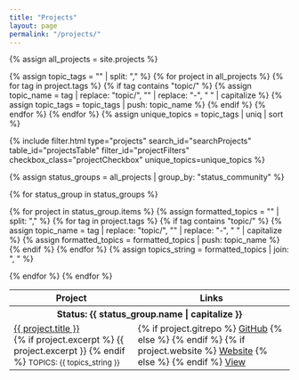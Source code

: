 ```yaml
---
title: "Projects"
layout: page
permalink: "/projects/"
---
```


{% assign all_projects = site.projects %}

<!-- Extract unique topics -->

{% assign topic_tags = "" | split: "," %}
{% for project in all_projects %}
{% for tag in project.tags %}
{% if tag contains "topic/" %}
{% assign topic_name = tag | replace: "topic/", "" | replace: "-", " " | capitalize %}
{% assign topic_tags = topic_tags | push: topic_name %}
{% endif %}
{% endfor %}
{% endfor %}
{% assign unique_topics = topic_tags | uniq | sort %}

<!-- Include the reusable filtering component -->

{% include filter.html
type="projects"
search_id="searchProjects"
table_id="projectsTable"
filter_id="projectFilters"
checkbox_class="projectCheckbox"
unique_topics=unique_topics
%}

<!-- Organizing Projects by Status -->

{% assign status_groups = all_projects | group_by: "status_community" %}

<!-- Table of Projects -->
<table id="projectsTable" class="striped">
<thead>
<tr>
<th>Project</th>
<th>Links</th>
</tr>
</thead>

{% for status_group in status_groups %}

<tbody>
<tr>
<th scope="rowgroup" colspan="5"><strong>Status: {{ status_group.name | capitalize }}</strong></th>
</tr>

{% for project in status_group.items %}
{% assign formatted_topics = "" | split: "," %}
{% for tag in project.tags %}
{% if tag contains "topic/" %}
{% assign topic_name = tag | replace: "topic/", "" | replace: "-", " " | capitalize %}
{% assign formatted_topics = formatted_topics | push: topic_name %}
{% endif %}
{% endfor %}
{% assign topics_string = formatted_topics | join: ", " %}

<tr class="filterRow" data-topics="{{ topics_string }}">
<td><a href="{{ project.url}}">{{ project.title }}</a><br/>
{% if project.excerpt %}
{{ project.excerpt }}
{% endif %}
<small>TOPICS: {{ topics_string }}</small>
</td>
<td>{% if project.gitrepo %} <a href="{{ project.gitrepo }}" target="_blank" rel="noopener">GitHub</a>
{% else %} {% endif %} {% if project.website %} <a href="{{ project.website }}" target="_blank" rel="noopener">Website</a> {% else %} {% endif %} <a role="button" class="outline" href="{{ project.url }}">View</a></td>
</tr>
{% endfor %}
</tbody>
{% endfor %}
</table>

